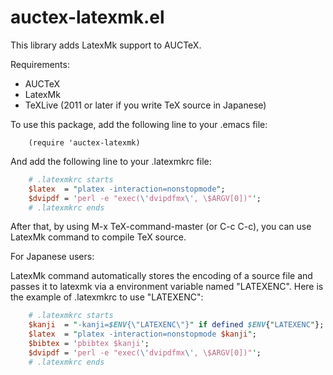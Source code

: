 # auctex-latexmk.el

This library adds LatexMk support to AUCTeX.

Requirements:
* AUCTeX
* LatexMk
* TeXLive (2011 or later if you write TeX source in Japanese)

To use this package, add the following line to your .emacs file:
```elisp
    (require 'auctex-latexmk)
```
And add the following line to your .latexmkrc file:
```perl
    # .latexmkrc starts
    $latex  = "platex -interaction=nonstopmode";
    $dvipdf = 'perl -e "exec(\'dvipdfmx\', \$ARGV[0])"';
    # .latexmkrc ends
```
After that, by using M-x TeX-command-master (or C-c C-c), you can use
LatexMk command to compile TeX source.

For Japanese users:

LatexMk command automatically stores the encoding of a source file
and passes it to latexmk via a environment variable named "LATEXENC".
Here is the example of .latexmkrc to use "LATEXENC":
```perl
    # .latexmkrc starts
    $kanji  = "-kanji=$ENV{\"LATEXENC\"}" if defined $ENV{"LATEXENC"};
    $latex  = "platex -interaction=nonstopmode $kanji";
    $bibtex = 'pbibtex $kanji';
    $dvipdf = 'perl -e "exec(\'dvipdfmx\', \$ARGV[0])"';
    # .latexmkrc ends
```